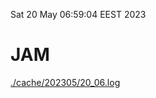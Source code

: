 Sat 20 May 06:59:04 EEST 2023
# JAM
<a href='./cache/202305/20_06.log'>./cache/202305/20_06.log</a>
